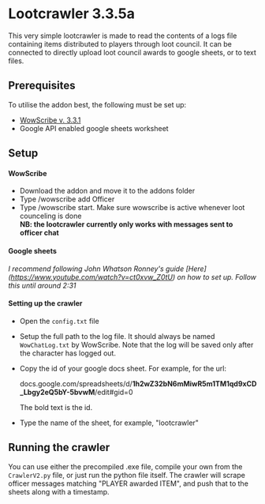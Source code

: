 # Lootcrawler 3.3.5a
This very simple lootcrawler is made to read the contents of a logs file containing items distributed to players through loot council. It can be connected to directly upload
loot council awards to google sheets, or to text files.

## Prerequisites
To utilise the addon best, the following must be set up:
* [WowScribe v. 3.3.1](https://www.curseforge.com/wow/addons/wowscribe/files/400551)
* Google API enabled google sheets worksheet

## Setup
#### WowScribe
* Download the addon and move it to the addons folder
* Type /wowscribe add Officer
* Type /wowscribe start. Make sure wowscribe is active whenever loot counceling is done  
**NB: the lootcrawler currently only works with messages sent to officer chat**

#### Google sheets
*I recommend following John Whatson Ronney's guide [Here] (https://www.youtube.com/watch?v=ct0xvw_Z0tU) on how to set up. Follow this until around 2:31*


#### Setting up the crawler
* Open the ```config.txt``` file
* Setup the full path to the log file. It should always be named ```WowChatLog.txt``` by WowScribe. Note that the log will be saved only after the character has logged out.
* Copy the id of your google docs sheet. For example, for the url:

  docs.google.com/spreadsheets/d/__1h2wZ32bN6mMiwR5m1TM1qd9xCD_Lbgy2eQ5bY-5bvwM__/edit#gid=0

  The bold text is the id.
* Type the name of the sheet, for example, "lootcrawler"


## Running the crawler
You can use either the precompiled .exe file, compile your own from the ```CrawlerV2.py``` file, or just run the python file itself.
The crawler will scrape officer messages matching "PLAYER awarded ITEM", and push that to the sheets along with a timestamp.
